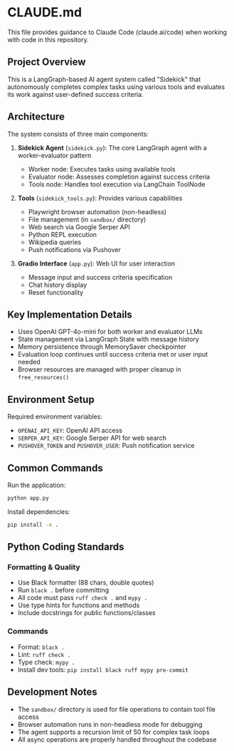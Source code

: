 # CLAUDE.md

This file provides guidance to Claude Code (claude.ai/code) when working with code in this repository.

## Project Overview

This is a LangGraph-based AI agent system called "Sidekick" that autonomously completes complex tasks using various tools and evaluates its work against user-defined success criteria.

## Architecture

The system consists of three main components:

1. **Sidekick Agent** (`sidekick.py`): The core LangGraph agent with a worker-evaluator pattern
   - Worker node: Executes tasks using available tools
   - Evaluator node: Assesses completion against success criteria
   - Tools node: Handles tool execution via LangChain ToolNode

2. **Tools** (`sidekick_tools.py`): Provides various capabilities
   - Playwright browser automation (non-headless)
   - File management (in `sandbox/` directory)
   - Web search via Google Serper API
   - Python REPL execution
   - Wikipedia queries
   - Push notifications via Pushover

3. **Gradio Interface** (`app.py`): Web UI for user interaction
   - Message input and success criteria specification
   - Chat history display
   - Reset functionality

## Key Implementation Details

- Uses OpenAI GPT-4o-mini for both worker and evaluator LLMs
- State management via LangGraph State with message history
- Memory persistence through MemorySaver checkpointer
- Evaluation loop continues until success criteria met or user input needed
- Browser resources are managed with proper cleanup in `free_resources()`

## Environment Setup

Required environment variables:
- `OPENAI_API_KEY`: OpenAI API access
- `SERPER_API_KEY`: Google Serper API for web search
- `PUSHOVER_TOKEN` and `PUSHOVER_USER`: Push notification service

## Common Commands

Run the application:
```bash
python app.py
```

Install dependencies:
```bash
pip install -e .
```

## Python Coding Standards

### Formatting & Quality
- Use Black formatter (88 chars, double quotes)
- Run `black .` before committing
- All code must pass `ruff check .` and `mypy .`
- Use type hints for functions and methods
- Include docstrings for public functions/classes

### Commands
- Format: `black .`
- Lint: `ruff check .`
- Type check: `mypy .`
- Install dev tools: `pip install black ruff mypy pre-commit`

## Development Notes

- The `sandbox/` directory is used for file operations to contain tool file access
- Browser automation runs in non-headless mode for debugging
- The agent supports a recursion limit of 50 for complex task loops
- All async operations are properly handled throughout the codebase